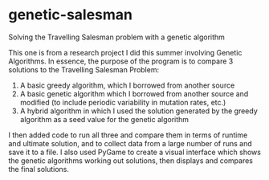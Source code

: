 # genetic-salesman
Solving the Travelling Salesman problem with a genetic algorithm

This one is from a research project I did this summer involving Genetic Algorithms. In essence, the purpose of the program is to compare 3 solutions to the Travelling Salesman Problem:

1. A basic greedy algorithm, which I borrowed from another source
2. A basic genetic algorithm which I borrowed from another source and modified (to include periodic variability in mutation rates, etc.)
3. A hybrid algorithm in which I used the solution generated by the greedy algorithm as a seed value for the genetic algorithm

I then added code to run all three and compare them in terms of runtime and ultimate solution, and to collect data from a large number of runs and save it to a file. I also used PyGame to create a visual interface which shows the genetic algorithms working out solutions, then displays and compares the final solutions. 
